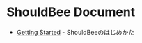 # ShouldBee Document


* [Getting Started] - ShouldBeeのはじめかた


[Getting Started]: https://github.com/shouldbee/shouldbee/blob/master/01-getting-started.md